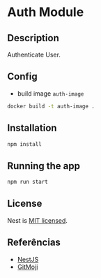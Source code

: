 # Auth Module

## Description

Authenticate User.

## Config

- build image `auth-image`

```sh
docker build -t auth-image .
```

## Installation

```bash
npm install
```

## Running the app

```bash
npm run start
```

## License

Nest is [MIT licensed](LICENSE).

## Referências

- [NestJS](https://docs.nestjs.com)
- [GitMoji](https://gitmoji.carloscuesta.me)
